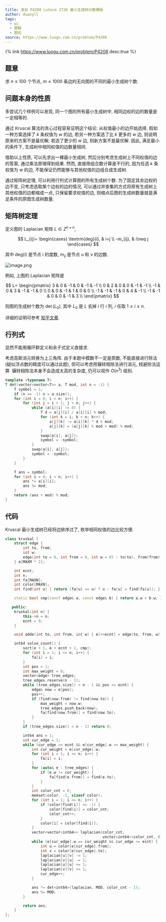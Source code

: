 ```yaml
---
title: 洛谷 P4208 Lutece 2726 最小生成树计数模版
author: duanyll
tags:
  - oi
  - 题解
  - 图论
source: https://www.luogu.com.cn/problem/P4208
---
```


{% link https://www.luogu.com.cn/problem/P4208 desc:true %}

## 题意

求 $n \leq 100$ 个节点, $m \leq 1000$ 条边的无向图的不同的最小生成树个数.

## 问题本身的性质

多尝试几个样例可以发现, 同一个图的所有最小生成树中, 相同边权的边的数量是一定相等的.

通过 Kruscal 算法的贪心过程容易证明这个结论: 从权值最小的边开始选择, 假如一种方案选择了 $k$ 条权值为 $w$ 的边, 若另一种方案选了比 $k$ 更多的 $w$ 边, 则说明原来的方案不是最优解; 若选了更少的 $w$ 边, 则新方案不是最优解. 因此, 满足最小的条件下, 生成树中相同权值的边数量相同.

借助以上性质, 可以先求出一棵最小生成树, 然后分别考虑生成树上不同权值的边的答案, 通过乘法原理得到结果. 然而, 直接用组合数计算是不行的, 因为任选 $k$ 条权值为 $w$ 的边, 不能保证仍然能够与其他权值的边组合成生成树.

通过矩阵树定理, 可以利用行列式计算图的所有生成树个数. 为了固定其余边权的边不变, 只考虑选取某个边权的边的情况, 可以通过并查集的方式将原有生成树上其他权值的边都缩成一点, 只保留要求权值的边, 则缩点后图的生成树数量就是满足条件的原图生成树数量.

## 矩阵树定理

定义图的 Laplacian 矩阵 $L\in Z^{n\times n}$,

$$
L_{ij}=
\begin{cases}
\textrm{deg}(i),  & i=j \\
-m_{ij}, & i\neq j
\end{cases}
$$

其中 $\textrm{deg}(i)$ 是节点 i 的度数, $m_{ij}$ 是节点 u 和 v 的边数.

![image.png](https://s2.loli.net/2022/04/22/chFxqy8ZplIvDgr.png)

例如, 上图的 Laplacian 矩阵是

$$
L=
\begin{pmatrix}
3  & 0  & -1 & 0  & -1 & -1 \\
0  & 2  & 0  & 0  & -1 & -1 \\
-1 & 0  & 3  & -1 & -1 & 0  \\
0  & 0  & -1 & 1  & 0  & 0  \\
-1 & -1 & -1 & 0  & 4  & -1 \\
-1 & -1 & 0  & 0  & -1 & 3  \\
\end{pmatrix}
$$

则图的生成树个数为 $\det(L_0)$, 其中 $L_0$ 是 $L$ 去掉 $i$ 行 $i$ 列, $i$ 任取 $1 \leq i \leq n$.

详细的证明可参考 [知乎文章](https://zhuanlan.zhihu.com/p/108209378).

## 行列式

显然不能用循环群定义和余子式定义直接求.

考虑高斯消元转换为上三角阵. 由于本题中模数不一定是质数, 不能直接进行除法 (疑似浮点数的精度可以通过此题), 但可以考虑用辗转相除法进行消元, 规避除法运算. 辗转相除法本身不会造成太高的复杂度, 仍可以视作 $O(n^3)$ 级别.

```cpp
template <typename T>
T det(vector<vector<T>> a, T mod, int n = -1) {
    T symbol = 1;
    if (n == -1) n = a.size();
    for (int i = 0; i < n; i++) {
        for (int j = i + 1; j < n; j++) {
            while (a[i][i] != 0) {
                T d = a[j][i] / a[i][i] % mod;
                for (int k = i; k < n; k++) {
                    a[j][k] -= a[i][k] * d % mod;
                    a[j][k] = (a[j][k] % mod + mod) % mod;
                }
                swap(a[i], a[j]);
                symbol = -symbol;
            }
            swap(a[i], a[j]);
            symbol = -symbol;
        }
    }

    T ans = symbol;
    for (int i = 0; i < n; i++) {
        ans *= a[i][i];
        ans %= mod;
    }
    return (ans + mod) % mod;
}
```

## 代码

Kruscal 最小生成树已经将边排序过了, 枚举相同权值的边比较方便.

```cpp
class kruskal {
    struct edge {
        int to, from;
        int w;
        edge(int to = 0, int from = 0, int w = 0) : to(to), from(from), w(w) {}
    } e[MAXM * 2];

    int ecnt;
    int n;
    int fa[MAXN];
    int color[MAXN];
    int find(int u) { return (fa[u] == u) ? u : fa[u] = find(fa[u]); }

    static bool cmp(const edge& a, const edge& b) { return a.w < b.w; }

   public:
    kruskal(int n) {
        this->n = n;
        ecnt = 0;
    }

    void adde(int to, int from, int w) { e[++ecnt] = edge(to, from, w); }

    int64 solve_count() {
        sort(e + 1, e + ecnt + 1, cmp);
        for (int i = 1; i <= n; i++) {
            fa[i] = i;
        }
        int pos = 1;
        int max_weight = 0;
        vector<edge> tree_edges;
        tree_edges.reserve(n - 1);
        while (tree_edges.size() < n - 1 && pos <= ecnt) {
            edge& now = e[pos];
            pos++;
            if (find(now.from) != find(now.to)) {
                max_weight = now.w;
                tree_edges.push_back(now);
                fa[find(now.from)] = find(now.to);
            }
        }
        if (tree_edges.size() < n - 1) return 0;

        int64 ans = 1;
        int cur_edge = 1;
        while (cur_edge <= ecnt && e[cur_edge].w <= max_weight) {
            int cur_weight = e[cur_edge].w;
            for (int i = 1; i <= n; i++) {
                fa[i] = i;
            }
            for (auto& e : tree_edges) {
                if (e.w != cur_weight) {
                    fa[find(e.from)] = find(e.to);
                }
            }
            int color_cnt = 0;
            memset(color, -1, sizeof color);
            for (int i = 1; i <= n; i++) {
                if (color[find(i)] == -1) {
                    color[find(i)] = color_cnt;
                    color_cnt++;
                }
                color[i] = color[find(i)];
            }
            vector<vector<int64>> laplacian(color_cnt,
                                            vector<int64>(color_cnt, 0));
            while (e[cur_edge].w == cur_weight && cur_edge <= ecnt) {
                int u = color[e[cur_edge].from];
                int v = color[e[cur_edge].to];
                laplacian[u][v] -= 1;
                laplacian[v][u] -= 1;
                laplacian[u][u] += 1;
                laplacian[v][v] += 1;
                cur_edge++;
            }

            ans *= det<int64>(laplacian, MOD, color_cnt - 1);
            ans %= MOD;
        }

        return ans;
    }
};
```
